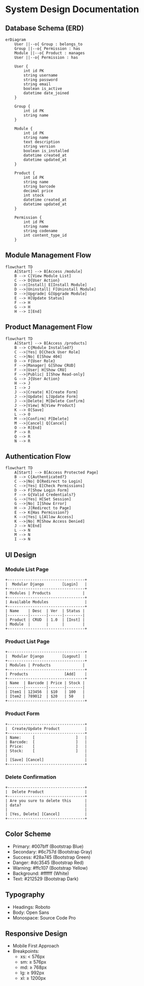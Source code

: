 # System Design Documentation

## Database Schema (ERD)

```mermaid
erDiagram
    User ||--o{ Group : belongs_to
    Group ||--o{ Permission : has
    Module ||--o{ Product : manages
    User ||--o{ Permission : has

    User {
        int id PK
        string username
        string password
        string email
        boolean is_active
        datetime date_joined
    }

    Group {
        int id PK
        string name
    }

    Module {
        int id PK
        string name
        text description
        string version
        boolean is_installed
        datetime created_at
        datetime updated_at
    }

    Product {
        int id PK
        string name
        string barcode
        decimal price
        int stock
        datetime created_at
        datetime updated_at
    }

    Permission {
        int id PK
        string name
        string codename
        int content_type_id
    }
```

## Module Management Flow

```mermaid
flowchart TD
    A[Start] --> B[Access /module]
    B --> C[View Module List]
    C --> D{User Action}
    D -->|Install| E[Install Module]
    D -->|Uninstall| F[Uninstall Module]
    D -->|Upgrade| G[Upgrade Module]
    E --> H[Update Status]
    F --> H
    G --> H
    H --> I[End]
```

## Product Management Flow

```mermaid
flowchart TD
    A[Start] --> B[Access /products]
    B --> C{Module Installed?}
    C -->|Yes| D[Check User Role]
    C -->|No| E[Show 404]
    D --> F{User Role}
    F -->|Manager| G[Show CRUD]
    F -->|User| H[Show CRU]
    F -->|Public| I[Show Read-only]
    G --> J{User Action}
    H --> J
    I --> J
    J -->|Create| K[Create Form]
    J -->|Update| L[Update Form]
    J -->|Delete| M[Delete Confirm]
    J -->|View| N[View Product]
    K --> O[Save]
    L --> O
    M -->|Confirm| P[Delete]
    M -->|Cancel| Q[Cancel]
    O --> R[End]
    P --> R
    Q --> R
    N --> R
```

## Authentication Flow

```mermaid
flowchart TD
    A[Start] --> B[Access Protected Page]
    B --> C{Authenticated?}
    C -->|No| D[Redirect to Login]
    C -->|Yes| E[Check Permissions]
    D --> F[Show Login Form]
    F --> G{Valid Credentials?}
    G -->|Yes| H[Set Session]
    G -->|No| I[Show Error]
    H --> J[Redirect to Page]
    E --> K{Has Permission?}
    K -->|Yes| L[Allow Access]
    K -->|No| M[Show Access Denied]
    J --> N[End]
    L --> N
    M --> N
    I --> N
```

## UI Design

### Module List Page
```
+----------------------------------+
|  Modular Django        [Login]   |
+----------------------------------+
| Modules | Products              |
+----------------------------------+
| Available Modules                |
+----------------------------------+
| Name    | Desc  | Ver  | Status |
|---------|-------|------|--------|
| Product | CRUD  | 1.0  | [Inst] |
| Module  |       |      |        |
+----------------------------------+
```

### Product List Page
```
+----------------------------------+
|  Modular Django        [Logout]  |
+----------------------------------+
| Modules | Products              |
+----------------------------------+
| Products                [Add]    |
+----------------------------------+
| Name  | Barcode | Price | Stock |
|-------|---------|-------|-------|
| Item1 | 123456  | $10   | 100   |
| Item2 | 789012  | $20   | 50    |
+----------------------------------+
```

### Product Form
```
+----------------------------------+
|  Create/Update Product           |
+----------------------------------+
| Name:     [                  ]   |
| Barcode:  [                  ]   |
| Price:    [                  ]   |
| Stock:    [                  ]   |
|                                  |
| [Save] [Cancel]                  |
+----------------------------------+
```

### Delete Confirmation
```
+----------------------------------+
|  Delete Product                  |
+----------------------------------+
| Are you sure to delete this      |
| data?                            |
|                                  |
| [Yes, Delete] [Cancel]           |
+----------------------------------+
```

## Color Scheme
- Primary: #007bff (Bootstrap Blue)
- Secondary: #6c757d (Bootstrap Gray)
- Success: #28a745 (Bootstrap Green)
- Danger: #dc3545 (Bootstrap Red)
- Warning: #ffc107 (Bootstrap Yellow)
- Background: #ffffff (White)
- Text: #212529 (Bootstrap Dark)

## Typography
- Headings: Roboto
- Body: Open Sans
- Monospace: Source Code Pro

## Responsive Design
- Mobile First Approach
- Breakpoints:
  - xs: < 576px
  - sm: ≥ 576px
  - md: ≥ 768px
  - lg: ≥ 992px
  - xl: ≥ 1200px 